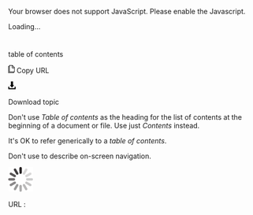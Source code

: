 Your browser does not support JavaScript. Please enable the Javascript.

Loading...

# 

table of contents

![Copy URL](table-of-contents_files/Copy.png)
Copy URL

![Download](table-of-contents_files/Download.png)

Download topic

Don't use *Table of contents* as the heading for the list of contents at the beginning of a document or file. Use just *Contents* instead. 

It's OK to refer generically to a *table of contents*.

Don't use to describe on-screen navigation.

![In progress](table-of-contents_files/activity-large.gif)

URL :
